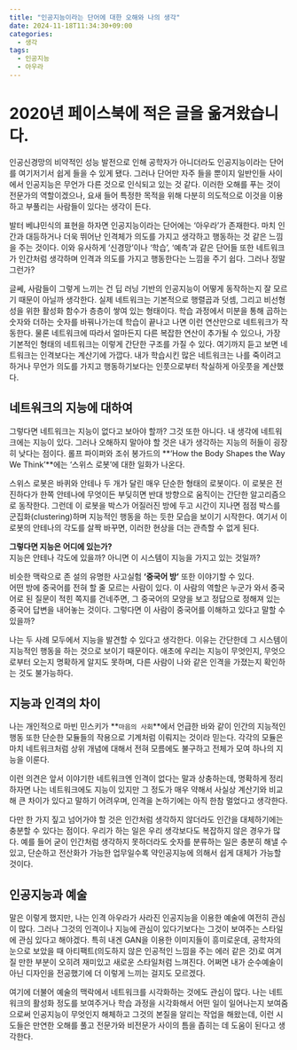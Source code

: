```yaml
---
title: "인공지능이라는 단어에 대한 오해와 나의 생각"
date: 2024-11-18T11:34:30+09:00
categories:
  - 생각
tags:
  - 인공지능
  - 아우라
---
```


# 2020년 페이스북에 적은 글을 옮겨왔습니다.

인공신경망의 비약적인 성능 발전으로 인해 공학자가 아니더라도 인공지능이라는 단어를 여기저기서 쉽게 들을 수 있게 됐다. 그러나 단어만 자주 들을 뿐이지 일반인들 사이에서 인공지능은 무언가 다른 것으로 인식되고 있는 것 같다. 이러한 오해를 푸는 것이 전문가의 역할이겠으나, 요새 들어 특정한 목적을 위해 다분히 의도적으로 이것을 이용하고 부풀리는 사람들이 있다는 생각이 든다.

발터 베냐민식의 표현을 하자면 인공지능이라는 단어에는 ‘아우라’가 존재한다. 마치 인간과 대등하거나 더욱 뛰어난 인격체가 의도를 가지고 생각하고 행동하는 것 같은 느낌을 주는 것이다. 이와 유사하게 ‘신경망’이나 ‘학습’, ‘예측’과 같은 단어들 또한 네트워크가 인간처럼 생각하며 인격과 의도를 가지고 행동한다는 느낌을 주기 쉽다. 그러나 정말 그런가?

글쎄, 사람들이 그렇게 느끼는 건 딥 러닝 기반의 인공지능이 어떻게 동작하는지 잘 모르기 때문이 아닐까 생각한다. 실제 네트워크는 기본적으로 행렬곱과 덧셈, 그리고 비선형성을 위한 활성화 함수가 층층이 쌓여 있는 형태이다. 학습 과정에서 미분을 통해 곱하는 숫자와 더하는 숫자를 바꿔나가는데 학습이 끝나고 나면 이런 연산만으로 네트워크가 작동한다. 물론 네트워크에 따라서 얼마든지 다른 복잡한 연산이 추가될 수 있으나, 가장 기본적인 형태의 네트워크는 이렇게 간단한 구조를 가질 수 있다. 여기까지 듣고 보면 네트워크는 인격보다는 계산기에 가깝다. 내가 학습시킨 많은 네트워크는 나를 죽이려고 하거나 무언가 의도를 가지고 행동하기보다는 인풋으로부터 착실하게 아웃풋을 계산했다.

## 네트워크의 지능에 대하여

그렇다면 네트워크는 지능이 없다고 보아야 할까? 그것 또한 아니다. 내 생각에 네트워크에는 지능이 있다. 그러나 오해하지 말아야 할 것은 내가 생각하는 지능의 허들이 굉장히 낮다는 점이다. 롤프 파이퍼와 조쉬 봉가드의 **‘How the Body Shapes the Way We Think’**에는 ‘스위스 로봇’에 대한 일화가 나온다. 

스위스 로봇은 바퀴와 안테나 두 개가 달린 매우 단순한 형태의 로봇이다. 이 로봇은 전진하다가 한쪽 안테나에 무엇이든 부딪히면 반대 방향으로 움직이는 간단한 알고리즘으로 동작한다. 그런데 이 로봇을 박스가 어질러진 방에 두고 시간이 지나면 점점 박스를 군집화(clustering)하며 지능적인 행동을 하는 듯한 모습을 보이기 시작한다. 여기서 이 로봇의 안테나의 각도를 살짝 바꾸면, 이러한 현상을 더는 관측할 수 없게 된다. 

**그렇다면 지능은 어디에 있는가?**  
지능은 안테나 각도에 있을까? 아니면 이 시스템이 지능을 가지고 있는 것일까?

비슷한 맥락으로 존 설의 유명한 사고실험 **‘중국어 방’** 또한 이야기할 수 있다.  
어떤 방에 중국어를 전혀 할 줄 모르는 사람이 있다. 이 사람의 역할은 누군가 와서 중국어로 된 질문이 적힌 쪽지를 건네주면, 그 중국어의 모양을 보고 정답으로 정해져 있는 중국어 답변을 내어놓는 것이다. 그렇다면 이 사람이 중국어를 이해하고 있다고 말할 수 있을까?

나는 두 사례 모두에서 지능을 발견할 수 있다고 생각한다. 이유는 간단한데 그 시스템이 지능적인 행동을 하는 것으로 보이기 때문이다. 애초에 우리는 지능이 무엇인지, 무엇으로부터 오는지 명확하게 알지도 못하며, 다른 사람이 나와 같은 인격을 가졌는지 확인하는 것도 불가능하다. 

## 지능과 인격의 차이

나는 개인적으로 마빈 민스키가 **`마음의 사회`**에서 언급한 바와 같이 인간의 지능적인 행동 또한 단순한 모듈들의 작용으로 기계처럼 이뤄지는 것이라 믿는다. 각각의 모듈은 마치 네트워크처럼 상위 개념에 대해서 전혀 모름에도 불구하고 전체가 모여 하나의 지능을 이룬다.

이런 의견은 앞서 이야기한 네트워크엔 인격이 없다는 말과 상충하는데, 명확하게 정리하자면 나는 네트워크에도 지능이 있지만 그 정도가 매우 약해서 사실상 계산기와 비교해 큰 차이가 있다고 말하기 어려우며, 인격을 논하기에는 아직 한참 멀었다고 생각한다.

다만 한 가지 짚고 넘어가야 할 것은 인간처럼 생각하지 않더라도 인간을 대체하기에는 충분할 수 있다는 점이다. 우리가 하는 일은 우리 생각보다도 복잡하지 않은 경우가 많다. 예를 들어 굳이 인간처럼 생각하지 못하더라도 숫자를 분류하는 일은 충분히 해낼 수 있고, 단순하고 전산화가 가능한 업무일수록 약인공지능에 의해서 쉽게 대체가 가능할 것이다.

## 인공지능과 예술

말은 이렇게 했지만, 나는 인격 아우라가 사라진 인공지능을 이용한 예술에 여전히 관심이 많다. 그러나 그것의 인격이나 지능에 관심이 있다기보다는 그것이 보여주는 스타일에 관심 있다고 해야겠다. 특히 내겐 GAN을 이용한 이미지들이 흥미로운데, 공학자의 눈으로 보았을 때 아티팩트(의도하지 않은 인공적인 느낌을 주는 에러 같은 것)로 여겨질 만한 부분이 오히려 재미있고 새로운 스타일처럼 느껴진다. 어쩌면 내가 순수예술이 아닌 디자인을 전공했기에 더 이렇게 느끼는 걸지도 모르겠다.

여기에 더불어 예술의 맥락에서 네트워크를 시각화하는 것에도 관심이 많다. 나는 네트워크의 활성화 정도를 보여주거나 학습 과정을 시각화해서 어떤 일이 일어나는지 보여줌으로써 인공지능이 무엇인지 해체하고 그것의 본질을 알리는 작업을 해왔는데, 이런 시도들은 만연한 오해를 풀고 전문가와 비전문가 사이의 틈을 좁히는 데 도움이 된다고 생각한다.
